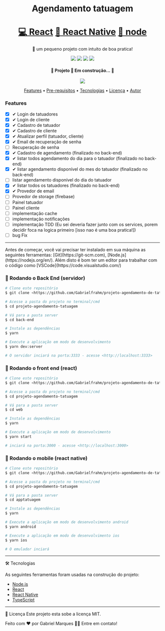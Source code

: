 <h1 align="center">Agendamento tatuagem</h1>

<h1 align="center">
    <a href="https://pt-br.reactjs.org/">💻 React</a>
    <a href="https://reactnative.dev">📱 React Native</a>
    <a href="https://nodejs.org">🔗 node</a>
</h1>

<p align="center">🚀 um pequeno projeto com intuito de boa pratica!</p>

<p align="center">
  <img src="https://img.shields.io/github/license/Gabrielfrahm/projeto-agendamento-de-tatuagem"/>
  <img src="https://img.shields.io/github/stars/Gabrielfrahm/projeto-agendamento-de-tatuagem"/>
  <img src="https://img.shields.io/github/forks/Gabrielfrahm/projeto-agendamento-de-tatuagem"/>
  <img src="https://img.shields.io/github/issues/Gabrielfrahm/projeto-agendamento-de-tatuagem"/>
</p>



<h4 align="center"> 
	🚧 Projeto 🚀 Em construção...  🚧
</h4>

<p align="center">
  <img src="https://user-images.githubusercontent.com/49403676/105427493-0ceb5d80-5c2c-11eb-91d8-7e78ca2bde84.gif" />
</p>

<p align="center">
 <a href="#features">Features</a> •
 <a href="#pre">Pre-requisitos</a> • 
 <a href="#tec">Tecnologias</a> • 
 <a href="#licenc-a">Licença</a> • 
 <a href="#autor">Autor</a>
</p>


  ### Features

  - [x] ✔ Login de tatuadores 
  - [x] ✔ Login de cliente
  - [x] ✔ Cadastro de tatuador
  - [x] ✔ Cadastro de cliente
  - [x] ✔ Atualizar perfil (tatuador, cliente)
  - [x] ✔ Email de recuperação de senha 
  - [ ] Recuperação de senha 
  - [x] ✔ Cadastro de agendamento (finalizado no back-end)
  - [x] ✔ listar todos agendamento do dia para o tatuador (finalizado no back-end)
  - [x] ✔ listar agendamento disponível  do mes do tatuador (finalizado no back-end)
  - [ ] listar agendamento disponível do dia do tatuador
  - [x] ✔ listar todos os tatuadores (finalizado no back-end)
  - [x] ✔ Provedor de email
  - [ ] Provedor de storage (firebase)
  - [ ] Painel tatuador 
  - [ ] Painel cliente
  - [ ] implementação cache
  - [ ] implementação notificações
  - [ ] implementação TDD (Eu sei deveria fazer junto com os services, porem decidir foca na logica primeiro [isso nao é uma boa pratica!])
  - [ ] bug Fix

<hr>
<p id="pre">
Antes de começar, você vai precisar ter instalado em sua máquina as seguintes ferramentas:
[Git](https://git-scm.com), [Node.js](https://nodejs.org/en/). 
Além disto é bom ter um editor para trabalhar com o código como [VSCode](https://code.visualstudio.com/)

### 🎲 Rodando o Back End (servidor)

```bash
# Clone este repositório
$ git clone <https://github.com/Gabrielfrahm/projeto-agendamento-de-tatuagem>

# Acesse a pasta do projeto no terminal/cmd
$ cd projeto-agendamento-tatuagem

# Vá para a pasta server
$ cd back-end

# Instale as dependências
$ yarn 

# Execute a aplicação em modo de desenvolvimento
$ yarn dev:server

# O servidor inciará na porta:3333 - acesse <http://localhost:3333>
```

### 🚀 Rodando o front end (react)

```bash
# Clone este repositório
$ git clone <https://github.com/Gabrielfrahm/projeto-agendamento-de-tatuagem>

# Acesse a pasta do projeto no terminal/cmd
$ cd projeto-agendamento-tatuagem

# Vá para a pasta server
$ cd web

# Instale as dependências
$ yarn 

# Execute a aplicação em modo de desenvolvimento
$ yarn start

# inciará na porta:3000 - acesse <http://localhost:3000>
```

### 🚀 Rodando o mobile (react native)

```bash
# Clone este repositório
$ git clone <https://github.com/Gabrielfrahm/projeto-agendamento-de-tatuagem>

# Acesse a pasta do projeto no terminal/cmd
$ cd projeto-agendamento-tatuagem

# Vá para a pasta server
$ cd apptatuagem

# Instale as dependências
$ yarn 

# Execute a aplicação em modo de desenvolvimento android
$ yarn android

# Execute a aplicação em modo de desenvolvimento ios
$ yarn ios

# O emulador inciará
```
</p>
<hr>
<p id="tec">
🛠 Tecnologias

As seguintes ferramentas foram usadas na construção do projeto:

- [Node.js](https://nodejs.org/en/)
- [React](https://pt-br.reactjs.org/)
- [React Native](https://reactnative.dev/)
- [TypeScript](https://www.typescriptlang.org/)

</p>

<hr id="licenc-a">
📝 Licença
Este projeto esta sobe a licença MIT.

Feito com ❤️ por Gabriel Marques 👋🏽 Entre em contato!

